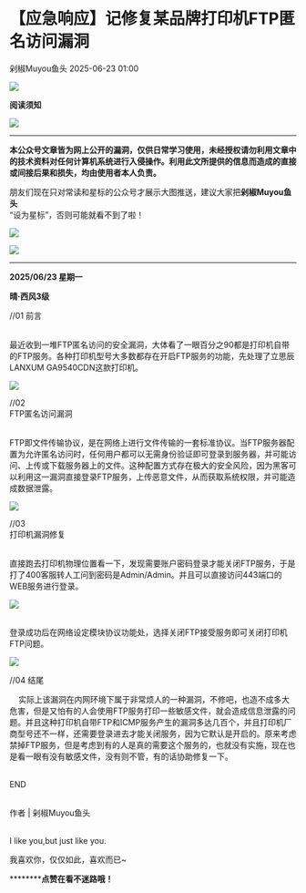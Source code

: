 #  【应急响应】记修复某品牌打印机FTP匿名访问漏洞  
 剁椒Muyou鱼头   2025-06-23 01:00  
  
![](https://mmbiz.qpic.cn/sz_mmbiz_gif/92Yia6FpSFA2QiaAzq0Dumm39PGIsC7mk4lX6c4yYnERUGvnHo7SQreGiboYBj0ib7TlaUx1DKtEGlU8mqS9ZtLZRw/640?wx_fmt=gif "")  
  
**阅读须知**  
  
![](https://mmbiz.qpic.cn/sz_mmbiz_gif/92Yia6FpSFA2QiaAzq0Dumm39PGIsC7mk4lX6c4yYnERUGvnHo7SQreGiboYBj0ib7TlaUx1DKtEGlU8mqS9ZtLZRw/640?wx_fmt=gif "")  
  
  
****  
**本公众号文章皆为网上公开的漏洞，仅供日常学习使用，未经授权请勿利用文章中的技术资料对任何计算机系统进行入侵操作。利用此文所提供的信息而造成的直接或间接后果和损失，均由使用者本人负责。**  
  
朋友们现在只对常读和星标的公众号才展示大图推送，建议大家把**剁椒Muyou鱼头**  
“设为星标”，否则可能就看不到了啦！  
  
![](https://mmbiz.qpic.cn/sz_mmbiz_png/92Yia6FpSFA2hvEA8gEIeGOEiba9uWicXD01hM2Bw8oTpcNCZl68Bj8T0aLpOHAMFCv9Qd6KeeQgTscOURdQUDbLw/640?wx_fmt=png&from=appmsg "")  
  
![](https://mmbiz.qpic.cn/sz_mmbiz_gif/92Yia6FpSFA2QiaAzq0Dumm39PGIsC7mk4Z7hc6oGV6C6IwibzfQUM1oq1yUciadAKQ3Ap29o8GGnBU52wXgSSicBxQ/640?wx_fmt=gif "")  
  
  
****  
**2025/06/23 星期一**  
  
**晴·西风3级**  
  
  
//01 前言  
  
  
      
最近收到一堆FTP匿名访问的安全漏洞，大体看了一眼百分之90都是打印机自带的FTP服务。各种打印机型号大多数都存在开启FTP服务的功能，先处理了立思辰LANXUM GA9540CDN这款打印机。  
  
  
![](https://mmbiz.qpic.cn/sz_mmbiz_png/92Yia6FpSFA0ozYt0g1366kv2gswZ3tKicIicIbwoAOy44XEparxooUjPjpF6EtpGhPnCDT9ibEmk88mNlIWBnlINQ/640?wx_fmt=png&from=appmsg "")  
  
  
//02   
FTP匿名访问漏洞  
  
  
      
FTP即文件传输协议，是在网络上进行文件传输的一套标准协议。当FTP服务器配置为允许匿名访问时，任何用户都可以无需身份验证即可登录到服务器，并可能访问、上传或下载服务器上的文件。这种配置方式存在极大的安全风险，因为黑客可以利用这一漏洞直接登录FTP服务，上传恶意文件，从而获取系统权限，并可能造成数据泄露。  
  
  
![](https://mmbiz.qpic.cn/sz_mmbiz_png/92Yia6FpSFA3wycbuUIxIWzic2AYgt4MKQIbiaicTuSelkLDu2yWX49T9mkh798nyic4FSicicM0qEjI8HMc0MQ3tysJg/640?wx_fmt=png&from=appmsg "")  
  
  
//03   
打印机漏洞修复  
  
  
      
直接跑去打印机物理位置看一下，发现需要账户密码登录才能关闭FTP服务，于是打了400客服转人工问到密码是Admin/Admin。并且可以直接访问443端口的WEB服务进行登录。  
  
  
![](https://mmbiz.qpic.cn/sz_mmbiz_png/92Yia6FpSFA1P3Q7gqlFib6PpSm5EOJm5KvwbM2KIxcPibrXl9b3KS0nwgUkb3icTMPuLmOu06LsaCTW3IL3I0r8JA/640?wx_fmt=png&from=appmsg "")  
  
  
      
登录成功后在网络设定模块协议功能处，选择关闭FTP接受服务即可关闭打印机FTP问题。  
  
  
![](https://mmbiz.qpic.cn/sz_mmbiz_png/92Yia6FpSFA1P3Q7gqlFib6PpSm5EOJm5K8dtaVC3mJk59Uy5w2RibbKOSeGuFUCLjA0c25ZR72lA0xtaGP8aGw1A/640?wx_fmt=png&from=appmsg "")  
  
  
//04 结尾  
  
  
    实际上该漏洞在内网环境下属于非常烦人的一种漏洞，不修吧，也造不成多大危害，但是又怕有的人会使用FTP服务打印一些敏感文件，就会造成信息泄露的问题。并且这种打印机自带FTP和ICMP服务产生的漏洞多达几百个，并且打印机厂商型号还不一样，还需要登录进去才能关闭服务，因为它默认是开启的。原来考虑禁掉FTP服务，但是考虑到有的人是真的需要这个服务的，也就没有实施，现在也是看一眼有没有敏感文件，没有则不管，有的话协助修复一下。  
  
  
  
    
END   
  
  
   
作者 | 剁椒Muyou鱼头  
   
  
I like you,but just like you.  
  
我喜欢你，仅仅如此，喜欢而已~  
  
  
  
  
**********点赞在看不迷路哦！**  
  
  
